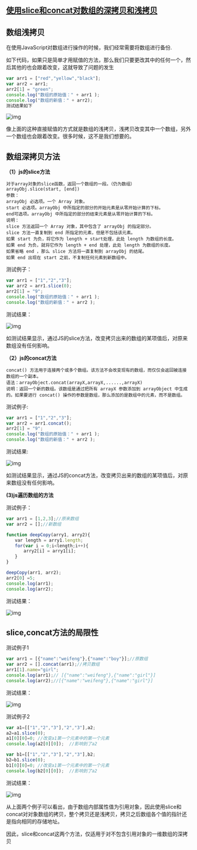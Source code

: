 ## [使用slice和concat对数组的深拷贝和浅拷贝](https://www.cnblogs.com/baiyangyuanzi/p/6518218.html)

## 数组浅拷贝

在使用JavaScript对数组进行操作的时候，我们经常需要将数组进行备份.

如下代码，如果只是简单才用赋值的方法，那么我们只要更改其中的任何一个，然后其他的也会跟着改变，这就导致了问题的发生

```javascript
var arr1 = ["red","yellow","black"];
var arr2 = arr1;
arr2[1] = "green";
console.log("数组的原始值：" + arr1 );
console.log("数组的新值：" + arr2);
测试结果如下
```

![img](https://images2015.cnblogs.com/blog/1118847/201703/1118847-20170308095253172-141799910.png)

 

像上面的这种直接赋值的方式就是数组的浅拷贝，浅拷贝改变其中一个数组，另外一个数组也会跟着改变。很多时候，这不是我们想要的。

## 数组深拷贝方法

**（1）js的slice方法**

```
对于array对象的slice函数，返回一个数组的一段。（仍为数组）
arrayObj.slice(start, [end])
参数：
arrayObj 必选项。一个 Array 对象。
start 必选项。arrayObj 中所指定的部分的开始元素是从零开始计算的下标。
end可选项。arrayObj 中所指定的部分的结束元素是从零开始计算的下标。
说明：
slice 方法返回一个 Array 对象，其中包含了 arrayObj 的指定部分。
slice 方法一直复制到 end 所指定的元素，但是不包括该元素。
如果 start 为负，将它作为 length + start处理，此处 length 为数组的长度。
如果 end 为负，就将它作为 length + end 处理，此处 length 为数组的长度。
如果省略 end ，那么 slice 方法将一直复制到 arrayObj 的结尾。
如果 end 出现在 start 之前，不复制任何元素到新数组中。
```

测试例子：

```javascript
var arr1 = ["1","2","3"];
var arr2 = arr1.slice(0);
arr2[1] = "9";
console.log("数组的原始值：" + arr1 );
console.log("数组的新值：" + arr2 );
```

测试结果：

![img](https://images2015.cnblogs.com/blog/1118847/201703/1118847-20170308101826719-1282220973.png)

如测试结果显示，通过JS的slice方法，改变拷贝出来的数组的某项值后，对原来数组没有任何影响。

**（2）js的concat方法**

```
concat() 方法用于连接两个或多个数组。该方法不会改变现有的数组，而仅仅会返回被连接数组的一个副本。
语法：arrayObject.concat(arrayX,arrayX,......,arrayX)
说明：返回一个新的数组。该数组是通过把所有 arrayX 参数添加到 arrayObject 中生成的。如果要进行 concat() 操作的参数是数组，那么添加的是数组中的元素，而不是数组。
```

测试例子:

```javascript
var arr1 = ["1","2","3"];
var arr2 = arr1.concat();
arr2[1] = "9";
console.log("数组的原始值：" + arr1 );
console.log("数组的新值：" + arr2 );
```

测试结果:

![img](https://images2015.cnblogs.com/blog/1118847/201703/1118847-20170308102548031-992402178.png)

如测试结果显示，通过JS的concat方法，改变拷贝出来的数组的某项值后，对原来数组没有任何影响。

**(3)js遍历数组的方法**

测试例子：

```javascript
var arr1 = [1,2,3];//原来数组
var arr2 = [];//新数组

function deepCopy(arry1, arry2){
　　var length = arry1.length;
　　for(var i = 0;i<length;i++){
　　　　arry2[i] = arry1[i];
　　}
}

deepCopy(arr1, arr2);
arr2[0] =5;
console.log(arr1);
console.log(arr2);
```

测试结果：

![img](https://images2015.cnblogs.com/blog/1118847/201703/1118847-20170308110356578-909975471.png)

 

## slice,concat方法的局限性

测试例子1

```javascript
var arr1 = [{"name":"weifeng"},{"name":"boy"}];//原数组
var arr2 = [].concat(arr1);//拷贝数组
arr1[1].name="girl";
console.log(arr1);// [{"name":"weifeng"},{"name":"girl"}]
console.log(arr2);//[{"name":"weifeng"},{"name":"girl"}]
```

测试结果：

![img](https://images2015.cnblogs.com/blog/1118847/201703/1118847-20170308141956766-1597438894.png)

 

测试例子2

```javascript
var a1=[["1","2","3"],"2","3"],a2;
a2=a1.slice(0);
a1[0][0]=0; //改变a1第一个元素中的第一个元素
console.log(a2[0][0]);  //影响到了a2

var b1=[["1","2","3"],"2","3"],b2;
b2=b1.slice(0);
b1[0][0]=0; //改变a1第一个元素中的第一个元素
console.log(b2[0][0]);  //影响到了a2
```

测试结果：

![img](https://images2015.cnblogs.com/blog/1118847/201703/1118847-20170308142214063-1416094394.png)

 

从上面两个例子可以看出，由于数组内部属性值为引用对象，因此使用slice和concat对对象数组的拷贝，整个拷贝还是浅拷贝，拷贝之后数组各个值的指针还是指向相同的存储地址。

因此，slice和concat这两个方法，仅适用于对不包含引用对象的一维数组的深拷贝